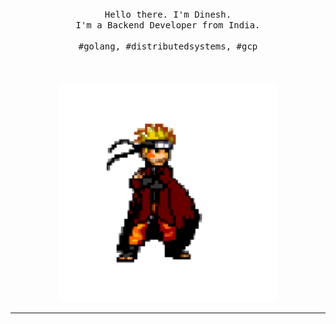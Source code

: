 <p align="center">
  <br>
  <br>
  <br>
  <samp>Hello there. I'm Dinesh.<br> I'm a Backend Developer from India.<br><br>#golang, #distributedsystems, #gcp</samp>
  <br>
  <br>
  <br>
  <br>
  <img src="https://github.com/dineshgowda24/dineshgowda24/blob/master/preview.gif" width="350" />
</p>

------------
